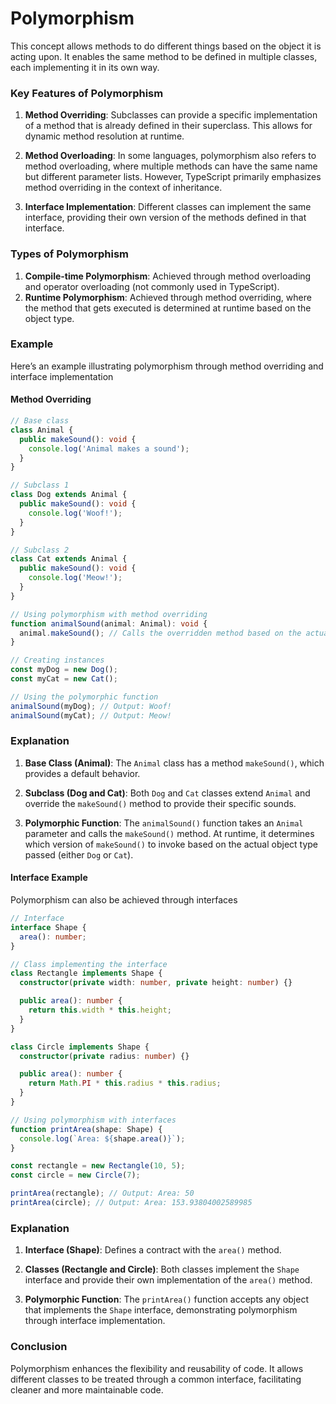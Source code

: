 # Polymorphism

This concept allows methods to do different things based on the object it is acting upon. It enables the same method to be defined in multiple classes, each implementing it in its own way.

### Key Features of Polymorphism

1. **Method Overriding**: Subclasses can provide a specific implementation of a method that is already defined in their superclass. This allows for dynamic method resolution at runtime.

2. **Method Overloading**: In some languages, polymorphism also refers to method overloading, where multiple methods can have the same name but different parameter lists. However, TypeScript primarily emphasizes method overriding in the context of inheritance.

3. **Interface Implementation**: Different classes can implement the same interface, providing their own version of the methods defined in that interface.

### Types of Polymorphism

1. **Compile-time Polymorphism**: Achieved through method overloading and operator overloading (not commonly used in TypeScript).
2. **Runtime Polymorphism**: Achieved through method overriding, where the method that gets executed is determined at runtime based on the object type.

### Example

Here’s an example illustrating polymorphism through method overriding and interface implementation

#### Method Overriding

```typescript
// Base class
class Animal {
  public makeSound(): void {
    console.log('Animal makes a sound');
  }
}

// Subclass 1
class Dog extends Animal {
  public makeSound(): void {
    console.log('Woof!');
  }
}

// Subclass 2
class Cat extends Animal {
  public makeSound(): void {
    console.log('Meow!');
  }
}

// Using polymorphism with method overriding
function animalSound(animal: Animal): void {
  animal.makeSound(); // Calls the overridden method based on the actual object type
}

// Creating instances
const myDog = new Dog();
const myCat = new Cat();

// Using the polymorphic function
animalSound(myDog); // Output: Woof!
animalSound(myCat); // Output: Meow!
```

### Explanation

1. **Base Class (Animal)**: The `Animal` class has a method `makeSound()`, which provides a default behavior.

2. **Subclass (Dog and Cat)**: Both `Dog` and `Cat` classes extend `Animal` and override the `makeSound()` method to provide their specific sounds.

3. **Polymorphic Function**: The `animalSound()` function takes an `Animal` parameter and calls the `makeSound()` method. At runtime, it determines which version of `makeSound()` to invoke based on the actual object type passed (either `Dog` or `Cat`).

#### Interface Example

Polymorphism can also be achieved through interfaces

```typescript
// Interface
interface Shape {
  area(): number;
}

// Class implementing the interface
class Rectangle implements Shape {
  constructor(private width: number, private height: number) {}

  public area(): number {
    return this.width * this.height;
  }
}

class Circle implements Shape {
  constructor(private radius: number) {}

  public area(): number {
    return Math.PI * this.radius * this.radius;
  }
}

// Using polymorphism with interfaces
function printArea(shape: Shape) {
  console.log(`Area: ${shape.area()}`);
}

const rectangle = new Rectangle(10, 5);
const circle = new Circle(7);

printArea(rectangle); // Output: Area: 50
printArea(circle); // Output: Area: 153.93804002589985
```

### Explanation

1. **Interface (Shape)**: Defines a contract with the `area()` method.

2. **Classes (Rectangle and Circle)**: Both classes implement the `Shape` interface and provide their own implementation of the `area()` method.

3. **Polymorphic Function**: The `printArea()` function accepts any object that implements the `Shape` interface, demonstrating polymorphism through interface implementation.

### Conclusion

Polymorphism enhances the flexibility and reusability of code. It allows different classes to be treated through a common interface, facilitating cleaner and more maintainable code.
